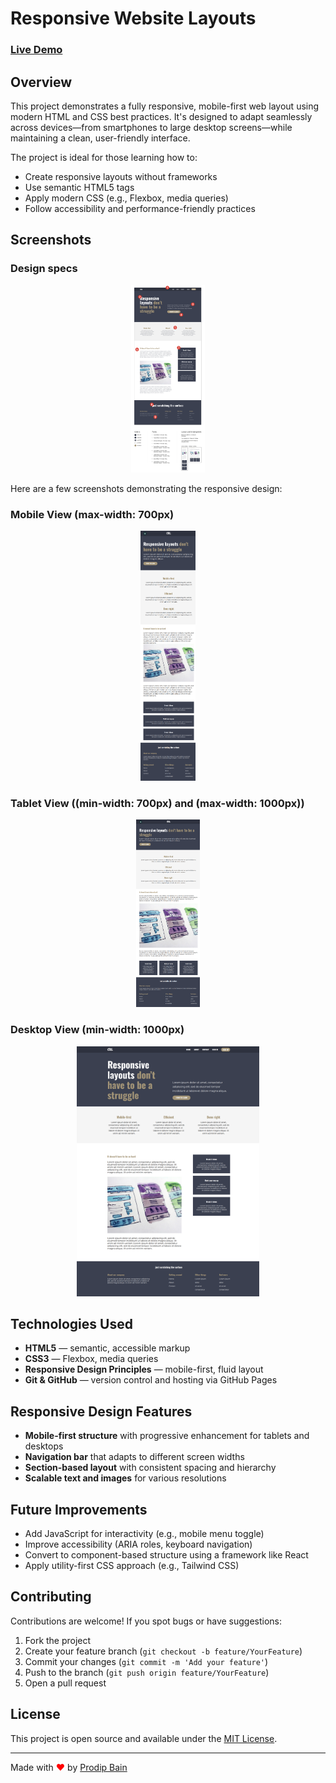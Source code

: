 # Responsive Website Layouts

### [Live Demo](https://pbain63.github.io/website-by-responsive-layouts)

## Overview

This project demonstrates a fully responsive, mobile-first web layout using modern HTML and CSS best practices. It's designed to adapt seamlessly across devices—from smartphones to large desktop screens—while maintaining a clean, user-friendly interface.

The project is ideal for those learning how to:

- Create responsive layouts without frameworks
- Use semantic HTML5 tags
- Apply modern CSS (e.g., Flexbox, media queries)
- Follow accessibility and performance-friendly practices

## Screenshots

### Design specs

<div align="center">
  <img src="assets/screenshots/Design-specs.png" alt="Mobile View" height="300px" />
</div>

Here are a few screenshots demonstrating the responsive design:

### Mobile View (max-width: 700px)

<div align="center">
  <img src="assets/screenshots/mobile-view.png" alt="Mobile View" height="400px" />
</div>

### Tablet View ((min-width: 700px) and (max-width: 1000px))

<div align="center">
  <img src="assets/screenshots/tablet-view.png" alt="Tablet View" height="300px" />
</div>

### Desktop View (min-width: 1000px)

<div align="center">
  <img src="assets/screenshots/desktop-view.png" alt="Desktop View" height="400px" />
</div>

## Technologies Used

- **HTML5** — semantic, accessible markup
- **CSS3** — Flexbox, media queries
- **Responsive Design Principles** — mobile-first, fluid layout
- **Git & GitHub** — version control and hosting via GitHub Pages

## Responsive Design Features

- **Mobile-first structure** with progressive enhancement for tablets and desktops
- **Navigation bar** that adapts to different screen widths
- **Section-based layout** with consistent spacing and hierarchy
- **Scalable text and images** for various resolutions

## Future Improvements

- Add JavaScript for interactivity (e.g., mobile menu toggle)
- Improve accessibility (ARIA roles, keyboard navigation)
- Convert to component-based structure using a framework like React
- Apply utility-first CSS approach (e.g., Tailwind CSS)

## Contributing

Contributions are welcome! If you spot bugs or have suggestions:

1. Fork the project
2. Create your feature branch (`git checkout -b feature/YourFeature`)
3. Commit your changes (`git commit -m 'Add your feature'`)
4. Push to the branch (`git push origin feature/YourFeature`)
5. Open a pull request

## License

This project is open source and available under the [MIT License](LICENSE).

---

Made with <span style="color:red;">❤</span> by [Prodip Bain](https://github.com/pbain63)
